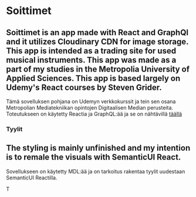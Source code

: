 # Soittimet

Soittimet is an app made with React and GraphQl and it utilizes Cloudinary CDN for image storage. This app is intended as a trading site for used musical instruments. This app was made as a part of my studies in the Metropolia University of Applied Sciences. This app is based largely on Udemy's React courses by Steven Grider.
---
Tämä sovelluksen pohjana on Udemyn verkkokurssit ja tein sen osana Metropolian Mediatekniikan opintojen Digitaalisen Median perusteita. Toteutukseen on käytetty Reactia ja GraphQL:ää ja se on nähtävillä [täällä](soittimet.herokuapp.com)

### Tyylit

The styling is mainly unfinished and my intention is to remale the visuals with SemanticUI React.
---
Sovellukseen on käytetty MDL:ää ja on tarkoitus rakentaa tyylit uudestaan SemanticUI Reactilla.

T
